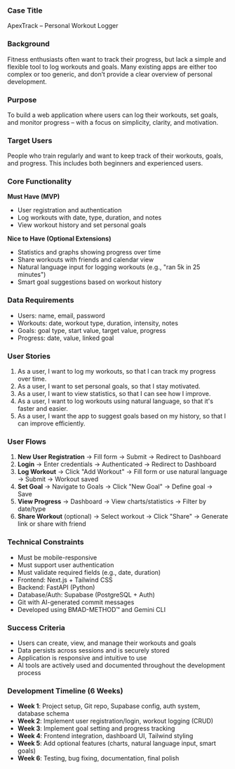 ### Case Title
ApexTrack – Personal Workout Logger


### Background
Fitness enthusiasts often want to track their progress, but lack a simple and flexible tool to log workouts and goals. Many existing apps are either too complex or too generic, and don’t provide a clear overview of personal development.

### Purpose
To build a web application where users can log their workouts, set goals, and monitor progress – with a focus on simplicity, clarity, and motivation.

### Target Users
People who train regularly and want to keep track of their workouts, goals, and progress. This includes both beginners and experienced users.

### Core Functionality
**Must Have (MVP)**
- User registration and authentication
- Log workouts with date, type, duration, and notes
- View workout history and set personal goals

**Nice to Have (Optional Extensions)**
- Statistics and graphs showing progress over time
- Share workouts with friends and calendar view
- Natural language input for logging workouts (e.g., "ran 5k in 25 minutes")
- Smart goal suggestions based on workout history

### Data Requirements
- Users: name, email, password
- Workouts: date, workout type, duration, intensity, notes
- Goals: goal type, start value, target value, progress
- Progress: date, value, linked goal

### User Stories
1. As a user, I want to log my workouts, so that I can track my progress over time.
2. As a user, I want to set personal goals, so that I stay motivated.
3. As a user, I want to view statistics, so that I can see how I improve.
4. As a user, I want to log workouts using natural language, so that it's faster and easier.
5. As a user, I want the app to suggest goals based on my history, so that I can improve efficiently.

### User Flows
1. **New User Registration** → Fill form → Submit → Redirect to Dashboard
2. **Login** → Enter credentials → Authenticated → Redirect to Dashboard
3. **Log Workout** → Click "Add Workout" → Fill form or use natural language → Submit → Workout saved
4. **Set Goal** → Navigate to Goals → Click "New Goal" → Define goal → Save
5. **View Progress** → Dashboard → View charts/statistics → Filter by date/type
6. **Share Workout** (optional) → Select workout → Click "Share" → Generate link or share with friend

### Technical Constraints
- Must be mobile-responsive
- Must support user authentication
- Must validate required fields (e.g., date, duration)
- Frontend: Next.js + Tailwind CSS
- Backend: FastAPI (Python)
- Database/Auth: Supabase (PostgreSQL + Auth)
- Git with AI-generated commit messages
- Developed using BMAD-METHOD™ and Gemini CLI

### Success Criteria
- Users can create, view, and manage their workouts and goals
- Data persists across sessions and is securely stored
- Application is responsive and intuitive to use
- AI tools are actively used and documented throughout the development process

### Development Timeline (6 Weeks)
- **Week 1**: Project setup, Git repo, Supabase config, auth system, database schema
- **Week 2**: Implement user registration/login, workout logging (CRUD)
- **Week 3**: Implement goal setting and progress tracking
- **Week 4**: Frontend integration, dashboard UI, Tailwind styling
- **Week 5**: Add optional features (charts, natural language input, smart goals)
- **Week 6**: Testing, bug fixing, documentation, final polish
